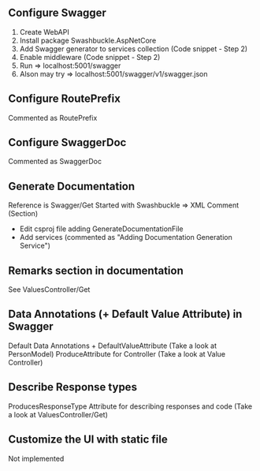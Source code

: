 

##  Configure Swagger 

1) Create WebAPI
2) Install package Swashbuckle.AspNetCore
3) Add Swagger generator to services collection (Code snippet  - Step 2)
4) Enable middleware (Code snippet - Step 2)
5) Run => localhost:5001/swagger
6) Alson may try  => localhost:5001/swagger/v1/swagger.json


## Configure RoutePrefix

Commented as RoutePrefix


##  Configure SwaggerDoc
Commented as SwaggerDoc


##  Generate Documentation
Reference is Swagger/Get Started with Swashbuckle => XML Comment (Section)
 - Edit csproj file adding GenerateDocumentationFile
 - Add services (commented as "Adding Documentation Generation Service")


## Remarks section in documentation 
See ValuesController/Get


## Data Annotations (+ Default Value Attribute) in Swagger 
Default Data Annotations + DefaultValueAttribute (Take a look at PersonModel)
ProduceAttribute for Controller (Take a look at Value Controller)


## Describe Response types
ProducesResponseType Attribute for describing responses and code (Take a look at ValuesController/Get)

##  Customize the UI with static file
Not implemented
